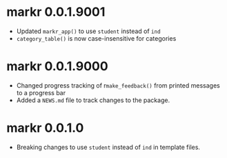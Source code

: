 # markr 0.0.1.9001

* Updated `markr_app()` to use `student` instead of `ind`
* `category_table()` is now case-insensitive for categories

# markr 0.0.1.9000

* Changed progress tracking of r`make_feedback()` from printed messages to a progress bar
* Added a `NEWS.md` file to track changes to the package.

# markr 0.0.1.0

* Breaking changes to use `student` instead of `ind` in template files.